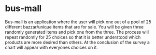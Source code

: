 # bus-mall

Bus-mall is an application where the user will pick one out of a pool of 25 different bazzar/unique items that are for sale. You will be given three randomly generated items and pick one from the three. The process will repeat randomly for 25 choices so that it is better understood which products are more desired than others. At the conclusion of the survey a chart will appear with everyones choices on it.